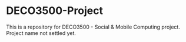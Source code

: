 # DECO3500-Project
This is a repository for DECO3500 - Social &amp; Mobile Computing project. Project name not settled yet.
